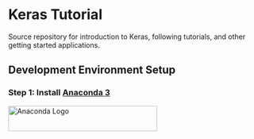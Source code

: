 # Keras Tutorial
Source repository for introduction to Keras, following tutorials, and other getting started applications.

## Development Environment Setup

### Step 1: Install [Anaconda 3](https://repo.anaconda.com/archive/Anaconda3-2019.07-Windows-x86_64.exe)
<img src="https://www.anaconda.com/wp-content/uploads/2018/06/cropped-Anaconda_horizontal_RGB-1-600x102.png" alt="Anaconda Logo" title="Anaconda Logo" width="300" height="51" />
